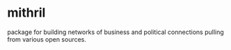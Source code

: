 # mithril
package for building networks of business and political connections pulling from various open sources.
